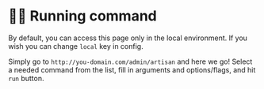 # 🏃‍♂️ Running command

By default, you can access this page only in the local environment. If you wish you can change `local` key in config.

Simply go to `http://you-domain.com/admin/artisan` and here we go! Select a needed command from the list, fill in arguments and options/flags, and hit `run` button.
